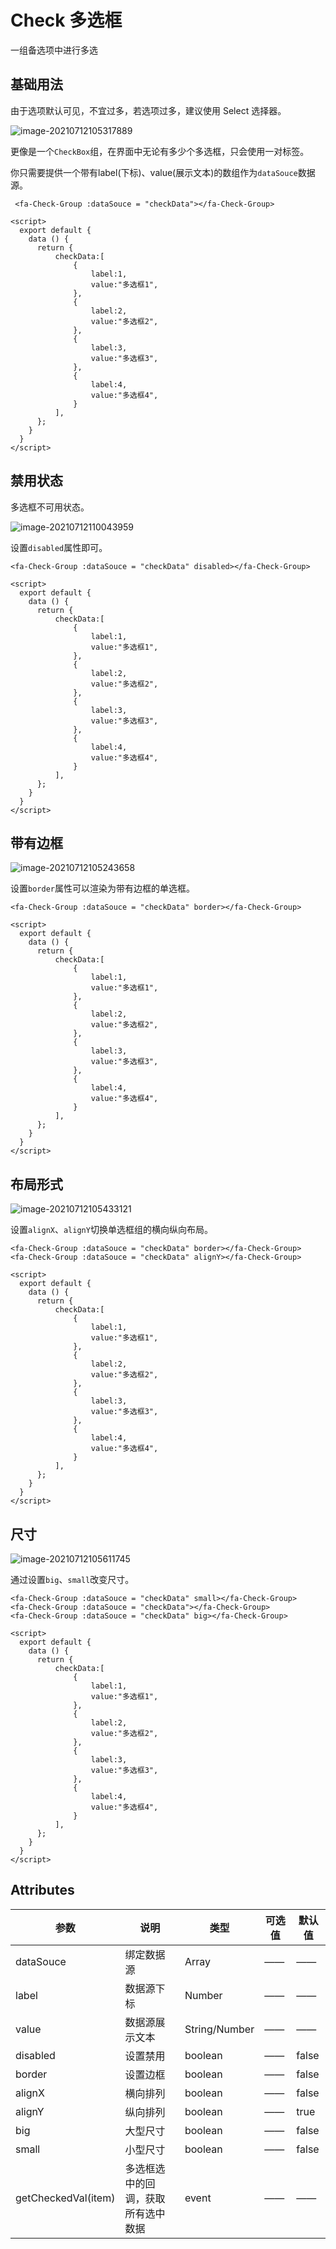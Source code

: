 # Check 多选框

一组备选项中进行多选

## 基础用法

由于选项默认可见，不宜过多，若选项过多，建议使用 Select 选择器。

![image-20210712105317889](C:\Users\mi\AppData\Roaming\Typora\typora-user-images\image-20210712105317889.png)

更像是一个`CheckBox`组，在界面中无论有多少个多选框，只会使用一对标签。

你只需要提供一个带有label(下标)、value(展示文本)的数组作为`dataSouce`数据源。

```
 <fa-Check-Group :dataSouce = "checkData"></fa-Check-Group>

<script>
  export default {
    data () {
      return {
          checkData:[
              {
                  label:1,
                  value:"多选框1",
              },
              {
                  label:2,
                  value:"多选框2",
              },
              {
                  label:3,
                  value:"多选框3",
              },
              {
                  label:4,
                  value:"多选框4",
              }
          ],
      };
    }
  }
</script>
```

## 禁用状态

多选框不可用状态。

![image-20210712110043959](C:\Users\mi\AppData\Roaming\Typora\typora-user-images\image-20210712110043959.png)

设置`disabled`属性即可。

```
<fa-Check-Group :dataSouce = "checkData" disabled></fa-Check-Group>

<script>
  export default {
    data () {
      return {
          checkData:[
              {
                  label:1,
                  value:"多选框1",
              },
              {
                  label:2,
                  value:"多选框2",
              },
              {
                  label:3,
                  value:"多选框3",
              },
              {
                  label:4,
                  value:"多选框4",
              }
          ],
      };
    }
  }
</script>
```



## 带有边框

<img src="C:\Users\mi\AppData\Roaming\Typora\typora-user-images\image-20210712105243658.png" alt="image-20210712105243658"  />

设置`border`属性可以渲染为带有边框的单选框。

```
<fa-Check-Group :dataSouce = "checkData" border></fa-Check-Group>

<script>
  export default {
    data () {
      return {
          checkData:[
              {
                  label:1,
                  value:"多选框1",
              },
              {
                  label:2,
                  value:"多选框2",
              },
              {
                  label:3,
                  value:"多选框3",
              },
              {
                  label:4,
                  value:"多选框4",
              }
          ],
      };
    }
  }
</script>
```

## 布局形式

![image-20210712105433121](C:\Users\mi\AppData\Roaming\Typora\typora-user-images\image-20210712105433121.png)

设置`alignX`、`alignY`切换单选框组的横向纵向布局。

```
<fa-Check-Group :dataSouce = "checkData" border></fa-Check-Group>
<fa-Check-Group :dataSouce = "checkData" alignY></fa-Check-Group>

<script>
  export default {
    data () {
      return {
          checkData:[
              {
                  label:1,
                  value:"多选框1",
              },
              {
                  label:2,
                  value:"多选框2",
              },
              {
                  label:3,
                  value:"多选框3",
              },
              {
                  label:4,
                  value:"多选框4",
              }
          ],
      };
    }
  }
</script>
```

## 尺寸

![image-20210712105611745](C:\Users\mi\AppData\Roaming\Typora\typora-user-images\image-20210712105611745.png)

通过设置`big`、`small`改变尺寸。

```
<fa-Check-Group :dataSouce = "checkData" small></fa-Check-Group>
<fa-Check-Group :dataSouce = "checkData"></fa-Check-Group>
<fa-Check-Group :dataSouce = "checkData" big></fa-Check-Group>

<script>
  export default {
    data () {
      return {
          checkData:[
              {
                  label:1,
                  value:"多选框1",
              },
              {
                  label:2,
                  value:"多选框2",
              },
              {
                  label:3,
                  value:"多选框3",
              },
              {
                  label:4,
                  value:"多选框4",
              }
          ],
      };
    }
  }
</script>
```



## Attributes

| 参数                | 说明                               | 类型          | 可选值 | 默认值 |
| ------------------- | ---------------------------------- | ------------- | ------ | ------ |
| dataSouce           | 绑定数据源                         | Array         | ——     | ——     |
| label               | 数据源下标                         | Number        | ——     | ——     |
| value               | 数据源展示文本                     | String/Number | ——     | ——     |
| disabled            | 设置禁用                           | boolean       | ——     | false  |
| border              | 设置边框                           | boolean       | ——     | false  |
| alignX              | 横向排列                           | boolean       | ——     | false  |
| alignY              | 纵向排列                           | boolean       | ——     | true   |
| big                 | 大型尺寸                           | boolean       | ——     | false  |
| small               | 小型尺寸                           | boolean       | ——     | false  |
| getCheckedVal(item) | 多选框选中的回调，获取所有选中数据 | event         | ——     | ——     |

